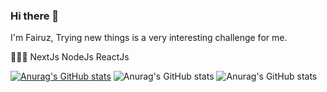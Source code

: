 ### Hi there 👋

I'm Fairuz, Trying new things is a very interesting challenge for me.

👨🏻‍💻
NextJs
NodeJs
ReactJs

[![Anurag's GitHub stats](https://github-readme-stats.vercel.app/api?username=Faiiruz)](https://github.com/anuraghazra/github-readme-stats)
![Anurag's GitHub stats](https://github-readme-stats.vercel.app/api?username=Faiiruz&hide=contribs,prs)
![Anurag's GitHub stats](https://github-readme-stats.vercel.app/api?username=Faiiruz&show_icons=true)
